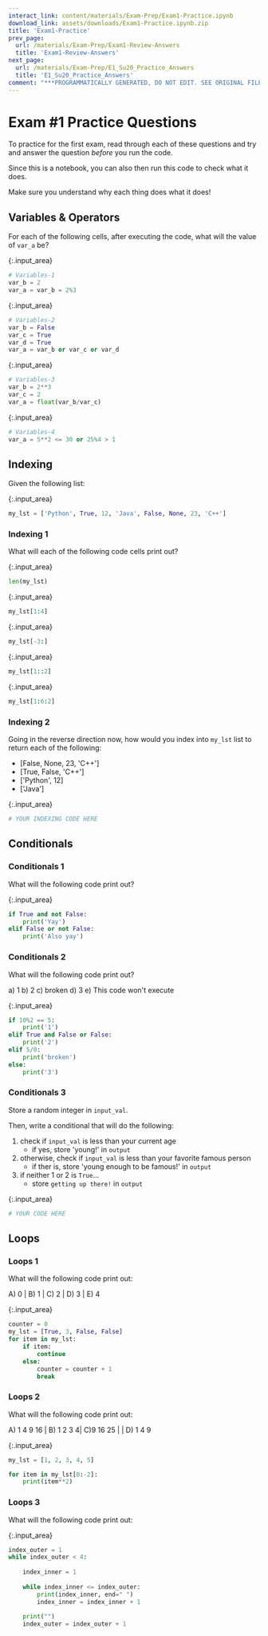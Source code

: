 ```yaml
---
interact_link: content/materials/Exam-Prep/Exam1-Practice.ipynb
download_link: assets/downloads/Exam1-Practice.ipynb.zip
title: 'Exam1-Practice'
prev_page:
  url: /materials/Exam-Prep/Exam1-Review-Answers
  title: 'Exam1-Review-Answers'
next_page:
  url: /materials/Exam-Prep/E1_Su20_Practice_Answers
  title: 'E1_Su20_Practice_Answers'
comment: "***PROGRAMMATICALLY GENERATED, DO NOT EDIT. SEE ORIGINAL FILES IN /content***"
---
```

# Exam #1 Practice Questions

To practice for the first exam, read through each of these questions and try and answer the question _before_ you run the code.

Since this is a notebook, you can also then run this code to check what it does. 

Make sure you understand why each thing does what it does!

## Variables & Operators

For each of the following cells, after executing the code, what will the value of `var_a` be?



{:.input_area}
```python
# Variables-1
var_b = 2
var_a = var_b = 2%3
```




{:.input_area}
```python
# Variables-2
var_b = False 
var_c = True
var_d = True
var_a = var_b or var_c or var_d
```




{:.input_area}
```python
# Variables-3
var_b = 2**3
var_c = 2
var_a = float(var_b/var_c)
```




{:.input_area}
```python
# Variables-4
var_a = 5**2 <= 30 or 25%4 > 1
```


## Indexing

Given the following list:



{:.input_area}
```python
my_lst = ['Python', True, 12, 'Java', False, None, 23, 'C++']
```


### Indexing 1

What will each of the following code cells print out?



{:.input_area}
```python
len(my_lst)
```




{:.input_area}
```python
my_lst[1:4]
```




{:.input_area}
```python
my_lst[-3:]
```




{:.input_area}
```python
my_lst[1::2]
```




{:.input_area}
```python
my_lst[1:6:2]
```


### Indexing 2
Going in the reverse direction now, how would you index into `my_lst` list to return each of the following:

- [False, None, 23, 'C++']
- [True, False, 'C++']
- ['Python', 12]
- ['Java']



{:.input_area}
```python
# YOUR INDEXING CODE HERE
```


## Conditionals

### Conditionals 1

What will the following code print out?



{:.input_area}
```python
if True and not False:
    print('Yay')
elif False or not False:
    print('Also yay')
```


### Conditionals 2

What will the following code print out?

a) 1  b) 2  c) broken d) 3 e) This code won't execute



{:.input_area}
```python
if 10%2 == 5:
    print('1')
elif True and False or False:
    print('2')
elif 5/0:
    print('broken')
else:
    print('3')
```


### Conditionals 3

Store a random integer in `input_val`.

Then, write a conditional that will do the following:
1. check if `input_val` is less than your current age 
    - if yes, store 'young!' in `output`
2. otherwise, check if `input_val` is less than your favorite famous person
    - if ther is, store 'young enough to be famous!' in `output`
3. if neither 1 or 2 is `True`...
    - store `getting up there!` in `output`



{:.input_area}
```python
# YOUR CODE HERE
```


## Loops

### Loops 1

What will the following code print out:

A) 0 | B) 1 | C) 2 | D) 3 | E) 4



{:.input_area}
```python
counter = 0
my_lst = [True, 3, False, False]
for item in my_lst:
    if item:
        continue
    else:
        counter = counter + 1
        break
```


### Loops 2

What will the following code print out:

A) 1 4 9 16 | B) 1 2 3 4| C)9 16 25 | | D) 1 4 9



{:.input_area}
```python
my_lst = [1, 2, 3, 4, 5]

for item in my_lst[0:-2]:
    print(item**2)
```


### Loops 3

What will the following code print out:



{:.input_area}
```python
index_outer = 1
while index_outer < 4:
    
    index_inner = 1
    
    while index_inner <= index_outer:
        print(index_inner, end=" ")
        index_inner = index_inner + 1
        
    print("")
    index_outer = index_outer + 1
```

